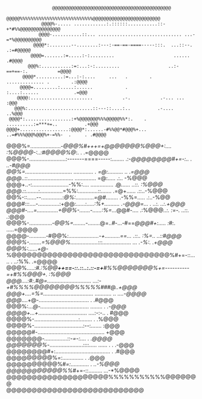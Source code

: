                                                                                                     
                                                                                                    
                                                                                                    
                                                                                                    
                                                                                                    
                                                                                                    
                                                                                                    
                     @@@@@@@@@@@@@@@@@@@@@@@@@@@@@@@@@@@@@@@@@@@@                                   
                   @@@@@%%%%%%%%%%%%%%%%%%%%%%%%%%%@@@@@@@@@@@@@@@@@@@@@@@@@                        
                 @@@@%-..... ............:.::::::...........::-+*#%%@@@@@@@@@@@@@@@                 
                @@@@-...........::... ............................... ...-=*%@@@@@@@@@@             
              @@@@*:........--........:---:-==-==-====-----:::.  ...::--.       .:=#@@@@@           
             @@@@=.......:=.....:-:.........                      ......             .#@@@@         
            @@@%:...........:=:...:-:.........                  ..:-==+==-:.           =@@@@        
          @@@@*..........:=...:-:....     ...   .        .     .............. .        .:@@@@       
         @@@@=.........:.....:......            .              :....:......             .=@@@       
        @@@@:.......................           .-.           .-... ...                   :@@@       
       @@@%:........................::---::....:..          .-....                      ..%@@@      
     @@@@*:.................:+%@@@@@@@%%%@@@@@%%*:.    .    ..........:=***+=..          .+@@@      
    @@@@+..................:@@@@*:......-#%%@@*#@@@%+...   ..=#%%%@@@%@@@%+-=%%-  .     . .#@@@@    
   @@@%=....................-*@@@%#+++=+@@@@@@@%@@@+:....  :%@@@@-:..:#@@@@%@*:.  .        .=@@@@   
  @@@%-........................:-------====-----:........  .:-*@@@@@@@@#+=-:..       .     ..-#@@@  
  @@%=...............................       .............   . =@:..........      ..          .=@@@  
 @@@*..::..............................    ..............     =@:.....                .:..    -%@@@ 
 @@@+..-:........................-%%:.... ...............     .@*......                ..::.  :%@@@ 
 @@@*.::........:...............=%%:.............::.......    .=@+......                 .::..-%@@@ 
  @@%-::......--..............:*@%:............=@#*........    .-%%=.....                 .:..-%@@  
  @@@#:::....-..............:+@@*:......:.....:%+..........     .-@@@=...   .        ..:. ..:.+@@@  
   @@@#-....=..............+@@%-.......-......:%=...*@@#-....  .:%@@@*..:.      :=-.  ..::. .:*@@@  
    @@@%-...............-*@@%=........-........*@=..*#*-...-#==*@@@#+:.....     :*#:.   .....=@@@@  
     @@@@-...........-#@@%*:....................-+..........=****=...    .::..   :*%=..  ..::#@@@   
      @@@%-........=%@@@%..................:::...................          ...    .-%*:.   .+@@@    
       @@@%:......+@*-%@@@@@@@@@@@@@@@@@@@@@@@@@@@@@@@%#+=-::..... .              ..:%%.  .=@@@@    
        @@@%.....:#*.:%@@*********++==-::.::..:.::-=+**#%%@@@@@@@%*+=----------=+#%%@@@+. :%@@@     
         @@@*....:*#:.#@=.............................    ...:-+*#%%%%@@@@@@@@%%%%%###@*..+@@@      
          @@@+....=%=.................................             ........... ..    ....-@@@@      
           @@@*....+@-.................................                     .           .#@@@       
            @@@%:...*@-................................ ........                   .   .-@@@        
             @@@@+...+*................................ ....:-:-..              .       #@@@        
              @@@@%-.............................:........                  .          .%@@@        
                @@@@%-................................:--:.......                      :@@@         
                  @@@@@#-............................................                  +@@@         
                    @@@@@@@*-...............::-=-:....                           .    .@@@@         
                       @@@@@@@%*-......................::::.....    ......    .    . .-@@@          
                           @@@@@@@@#+:....................................   .       .#@@@          
                               @@@@@@@@@%*=:..............                   .      .*@@@           
                                   @@@@@@@@@@%#*=:............                 . ..-%@@@            
                                         @@@@@@@@@@@%%#*+=-::.........       ...-*%@@@@             
                                               @@@@@@@@@@@@@@@@@@@@%%%%%%%%%%%@@@@@@@               
                                                       @@@@@@@@@@@@@@@@@@@@@@@@@@@                  
                                                                                                    
                                                                                                    
                                                                                                    
                                                                                                    
                                                                                                    
